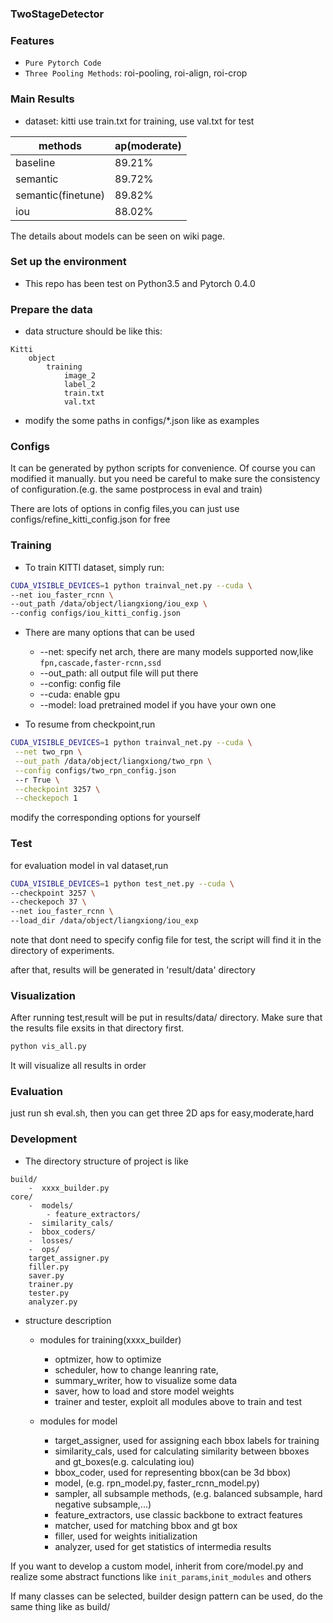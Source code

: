 ### TwoStageDetector

### Features
* ```Pure Pytorch Code```
* ```Three Pooling Methods```: roi-pooling, roi-align, roi-crop

### Main Results
* dataset: kitti
use train.txt for training, use val.txt for test

| methods           |     ap(moderate)   |
|-------------------|----------|
| baseline          |   89.21% |
| semantic   |   89.72% |
| semantic(finetune) | 89.82% |
| iou       | 88.02%    |

The details about models can be seen on wiki page.

### Set up the environment
* This repo has been test on Python3.5 and Pytorch 0.4.0

### Prepare the data
* data structure should be like this:

```
Kitti
    object
        training
            image_2
            label_2
            train.txt
            val.txt
```
* modify the some paths in configs/*.json like as examples

### Configs
It can be generated by python scripts for convenience.
Of course you can modified it manually. but you need be careful
to make sure the consistency of configuration.(e.g. the same postprocess in eval and train)

There are lots of options in config files,you can just use
configs/refine_kitti_config.json for free


### Training
* To train KITTI dataset, simply run:

```bash
CUDA_VISIBLE_DEVICES=1 python trainval_net.py --cuda \
--net iou_faster_rcnn \
--out_path /data/object/liangxiong/iou_exp \
--config configs/iou_kitti_config.json
```
* There are many options that can be used
    * --net: specify net arch, there are many models supported now,like ```fpn,cascade,faster-rcnn,ssd ```
    * --out_path: all output file will put there
    * --config: config file
    * --cuda: enable gpu
    * --model: load pretrained model if you have your own one

* To resume from checkpoint,run
```bash
CUDA_VISIBLE_DEVICES=1 python trainval_net.py --cuda \
 --net two_rpn \
 --out_path /data/object/liangxiong/two_rpn \
 --config configs/two_rpn_config.json
 --r True \
 --checkpoint 3257 \
 --checkepoch 1
```
modify the corresponding options for yourself

### Test
for evaluation model in val dataset,run
```bash
CUDA_VISIBLE_DEVICES=1 python test_net.py --cuda \
--checkpoint 3257 \
--checkepoch 37 \
--net iou_faster_rcnn \
--load_dir /data/object/liangxiong/iou_exp
```
note that dont need to specify config file for test,
the script will find it in the directory of experiments.

after that, results will be generated in 'result/data' directory


### Visualization
After running test,result will be put in results/data/ directory.
Make sure that the results file exsits in that directory first.
```bash
python vis_all.py
```
It will visualize all results in order

### Evaluation
just run sh eval.sh, then you can get three 2D aps for easy,moderate,hard

### Development
* The directory structure of project is like
```
build/
    -  xxxx_builder.py
core/
    -  models/
        - feature_extractors/
    -  similarity_cals/
    -  bbox_coders/
    -  losses/
    -  ops/
    target_assigner.py
    filler.py
    saver.py
    trainer.py
    tester.py
    analyzer.py
```
* structure description
    * modules for training(xxxx_builder)
        * optmizer, how to optimize
        * scheduler, how to change leanring rate,
        * summary_writer, how to visualize some data
        * saver, how to load and store model weights
        * trainer and tester, exploit all modules above to train and test

    * modules for model
        * target_assigner, used for assigning each bbox labels for training
        * similarity_cals, used for calculating similarity between bboxes and gt_boxes(e.g. calculating iou)
        * bbox_coder, used for representing bbox(can be 3d bbox)
        * model, (e.g. rpn_model.py, faster_rcnn_model.py)
        * sampler, all subsample methods, (e.g. balanced subsample, hard negative subsample,...)
        * feature_extractors, use classic backbone to extract features
        * matcher, used for matching bbox and gt box
        * filler, used for weights initialization
        * analyzer, used for get statistics of intermedia results

If you want to develop a custom model, inherit from core/model.py and realize some abstract functions
like ```init_params```,```init_modules``` and others

If many classes can be selected, builder design pattern can be used, do the same thing like as build/

